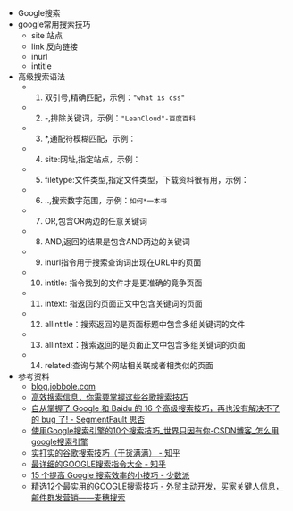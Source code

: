 - Google搜索
- google常用搜索技巧
	- site 站点
	- link 反向链接
	- inurl
	- intitle
- 高级搜索语法
	- 1. 双引号,精确匹配，示例：`"what is css"`
	- 2. -,排除关键词，示例：`"LeanCloud"-百度百科`
	- 3. *,通配符模糊匹配，示例：
	- 4. site:网址,指定站点，示例：
	- 5. filetype:文件类型,指定文件类型，下载资料很有用，示例：
	- 6. ..,搜索数字范围，示例：`如何*一本书`
	- 7. OR,包含OR两边的任意关键词
	- 8. AND,返回的结果是包含AND两边的关键词
	- 9. inurl指令用于搜索查询词出现在URL中的页面
	- 10. intitle: 指令找到的文件才是更准确的竟争页面
	- 11. intext: 指返回的页面正文中包含关键词的页面
	- 12. allintitle：搜索返回的是页面标题中包含多组关键词的文件
	- 13. allintext：搜索返回的是页面正文中包含多组关键词的页面
	- 14. related:查询与某个网站相关联或者相类似的页面
- 参考资料
	- [blog.jobbole.com](http://blog.jobbole.com/72211/)
	- [高效搜索信息，你需要掌握这些谷歌搜索技巧](https://nextfe.com/google-search-tips/)
	- [自从掌握了 Google 和 Baidu 的 16 个高级搜索技巧，再也没有解决不了的 bug 了! - SegmentFault 思否](https://segmentfault.com/a/1190000038432191)
	- [使用Google搜索引擎的10个搜索技巧_世界只因有你-CSDN博客_怎么用google搜索引擎](https://blog.csdn.net/qq_34033853/article/details/79311303)
	- [实打实的谷歌搜索技巧（干货满满） - 知乎](https://zhuanlan.zhihu.com/p/25525658)
	- [最详细的GOOGLE搜索指令大全 - 知乎](https://zhuanlan.zhihu.com/p/136076792)
	- [15 个提高 Google 搜索效率的小技巧 - 少数派](https://sspai.com/post/34150)
	- [精选12个最实用的GOOGLE搜索技巧 - 外贸主动开发，买家关键人信息，邮件群发营销——麦穗搜索](https://www.51wheatsearch.com/gugejiqiao)